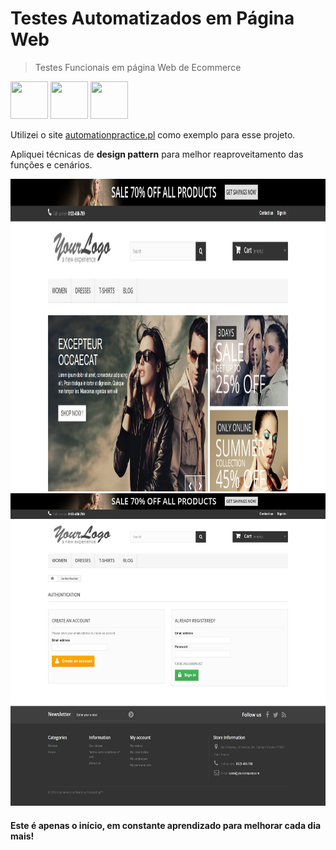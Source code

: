 <h1>Testes Automatizados em Página Web</h1>

> Testes Funcionais em página Web de Ecommerce

<p>
<img src="https://cdn.jsdelivr.net/gh/devicons/devicon/icons/java/java-original-wordmark.svg" height=60 width=60/>
<img src="https://cdn.jsdelivr.net/gh/devicons/devicon/icons/selenium/selenium-original.svg" height=60 width=60/>
<img src="https://cdn.jsdelivr.net/gh/devicons/devicon/icons/cucumber/cucumber-plain.svg" height=60 width=60/>
</p>

<p>Utilizei o site <a href="http://automationpractice.pl/">automationpractice.pl</a> como exemplo para esse projeto.</p>
<p>Apliquei técnicas de <strong>design pattern</strong> para melhor reaproveitamento das funções e cenários.</p>
<p>

<img src= "assets/My_Store_automationpractice.jpg" height=500 width=600/>
<img src= "assets/Login_My_Store_automationpractice.jpeg" height=500 width=600/>

</p>

<h4>Este é apenas o início, em constante aprendizado para melhorar cada dia mais!</h4>
